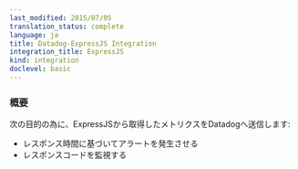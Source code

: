 ```yaml
---
last_modified: 2015/07/05
translation_status: complete
language: ja
title: Datadog-ExpressJS Integration
integration_title: ExpressJS
kind: integration
doclevel: basic
---
```


<!-- Add the connect-datadog middleware to your application to:

* Alert on your response times
* Monitor your response code -->

### 概要


次の目的の為に、ExpressJSから取得したメトリクスをDatadogへ送信します:

* レスポンス時間に基づいてアラートを発生させる
* レスポンスコードを監視する
